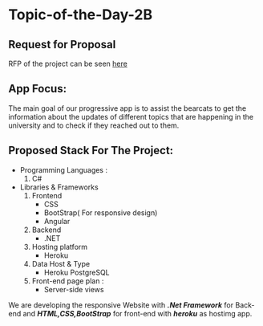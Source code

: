 # Topic-of-the-Day-2B

## Request for Proposal
RFP of the project can be seen [here](https://github.com/Rohitreddz/Topic-of-the-Day/blob/main/rfp.md)

## App Focus:
The main goal of our progressive app is to assist the bearcats to get the information about the updates of different topics that are happening in the university and to check if they reached out to them.



## Proposed Stack For The Project:   
* Programming Languages :   
  1. C#
* Libraries & Frameworks   
  1. Frontend
      * CSS
      * BootStrap( For responsive design)
      * Angular
  2. Backend
      * .NET
  3. Hosting platform
      * Heroku
  4. Data Host & Type
      * Heroku PostgreSQL
  5. Front-end page plan :
      * Server-side views

We are developing the responsive Website with ***.Net Framework*** for Back-end and ***HTML,CSS,BootStrap*** for front-end with ***heroku*** as hostimg app.

